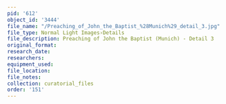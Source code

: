 ```yaml
---
pid: '612'
object_id: '3444'
file_name: "/Preaching_of_John_the_Baptist_%28Munich%29_detail_3.jpg"
file_type: Normal Light Images›Details
file_description: Preaching of John the Baptist (Munich) - Detail 3
original_format:
research_date:
researchers:
equipment_used:
file_location:
file_notes:
collection: curatorial_files
order: '151'
---
```

